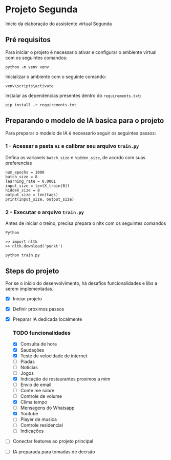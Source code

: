 # Projeto Segunda

Inicio da elaboração do assistente virtual Segunda

## Pré requisitos

Para iniciar o projeto é necessario ativar e configurar o ambiente virtual com os seguintes comandos:

```
python -m venv venv
```

Inicializar o ambiente com o seguinte comando:

```
venv\scripts\activate
```

Instalar as dependencias presentes dentro do `requirements.txt`:

```
pip install -r requirements.txt
```

## Preparando o modelo de IA basica para o projeto

Para preparar o modelo de IA é necessario seguir os seguintes passos:

### 1 - Acessar a pasta `AI` e calibrar seu arquivo `train.py`
Defina as variaveis `batch_size` e `hidden_size`, de acordo com suas preferencias
```
num_epochs = 1000
batch_size = 8
learning_rate = 0.0001
input_size = len(X_train[0])
hidden_size = 8
output_size = len(tags)
print(input_size, output_size)
```

### 2 - Executar o arquivo `train.py`

Antes de iniciar o treino, precisa prepara o nltk com os seguintes comandos
```
Python
```
```
>> import nltk
>> nltk.download('punkt')
```
```
python train.py
```

## Steps do projeto

Por se o inicio do desenvolvimento, há desafios funcionalidades e libs a serem implementadas.

- [X] Iniciar projeto

- [X] Definir proximos passos

- [X] Preparar IA dedicada localmente

    ### TODO funcionalidades

    - [X] Consulta de hora
    - [X] Saudações
    - [X] Teste de velocidade de internet
    - [ ] Piadas
    - [ ] Noticias
    - [ ] Jogos
    - [X] Indicação de restaurantes proximos a mim
    - [ ] Envio de email
    - [ ] Conte me sobre
    - [ ] Controle de volume
    - [X] Clima tempo
    - [ ] Mensagens do Whatsapp
    - [X] Youtube
    - [ ] Player de musica
    - [ ] Controle residencial
    - [ ] Indicações

- [ ] Conectar features ao projeto principal
- [ ] IA preparada para tomadas de decisão